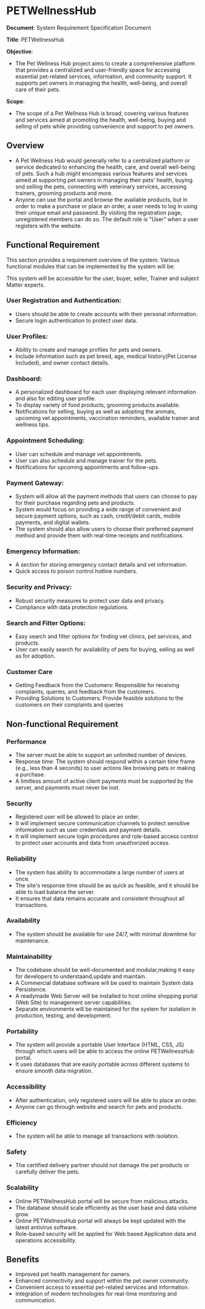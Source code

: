 # PETWellnessHub

**Document**: System Requirement Specification Document

**Title**: PETWellnessHub



**Objective**:
- The Pet Wellness Hub project aims to create a comprehensive platform that provides a centralized and user-friendly space for accessing essential pet-related services, information, and community support. It supports pet owners in managing the health, well-being, and overall care of their pets. 



**Scope**:
- The scope of a Pet Wellness Hub is broad, covering various features and services aimed at promoting the health, well-being, buying and selling of pets while providing convenience and support to pet owners.

## Overview

- A Pet Wellness Hub would generally refer to a centralized platform or service dedicated to enhancing the health, care, and overall well-being of pets. Such a hub might encompass various features and services aimed at supporting pet owners in managing their pets' health, buying snd selling the pets, connecting with veterinary services, accessing trainers, grooming products and more.
- Anyone can use the portal and browse the available products, but in order to make a purchase or place an order, a user needs to log in using their unique email and password. By visiting the registration page, unregistered members can do so. The default role is "User" when a user registers with the website.


## Functional Requirement

This section provides a requirement overview of the system. Various functional modules that can be implemented by the system will be:

This system will be accessible for the user, buyer, seller, Trainer and subject Matter experts.

###	User Registration and Authentication:
- Users should be able to create accounts with their personal information.
- Secure login authentication to protect user data.

###	User Profiles:
- Ability to create and manage profiles for pets and owners.
- Include information such as pet breed, age, medical history(Pet License Included), and owner contact details.

###	Dashboard:
- A personalized dashboard for each user displaying relevant information and also for editing user profile.
- To display variety of food products, grooming products available.
- Notifications for selling, buying as well as adopting the animals, upcoming vet appointments,
  vaccination reminders, available trainer and wellness tips.

###	Appointment Scheduling:
- User can schedule and manage vet appointments.
- User can also schedule and manage trainer for the pets.
- Notifications for upcoming appointments and follow-ups.

###	Payment Gateway:
- System will allow all the payment methods that users can choose to pay for their purchase regarding pets and products.
- System  would focus on providing a wide range of convenient and secure payment options, such as cash, credit/debit cards, mobile payments, and digital wallets.
- The system should also allow users to choose their preferred payment method and provide them with real-time receipts and notifications. 

###	Emergency Information:
- A section for storing emergency contact details and vet information.
- Quick access to poison control hotline numbers.

###	Security and Privacy:
- Robust security measures to protect user data and privacy.
- Compliance with data protection regulations.

###	Search and Filter Options:
- Easy search and filter options for finding vet clinics, pet services, and products.
- User can easily search for availability of pets for buying, selling as well as for adoption.

###	Customer Care
- Getting Feedback from the Customers: Responsible for receiving complaints, queries, and feedback from the customers.
- Providing Solutions to Customers: Provide feasible solutions to the customers on their complaints and queries

## Non-functional Requirement

### Performance

- The server must be able to support an unlimited number of devices.
- Response time: The system should respond within a certain time frame (e.g., less than 4 seconds) to user actions like browsing pets or making a purchase.
- A limitless amount of active client payments must be supported by the server, and payments must never be lost.
  
### Security

- Registered user will be allowed to place an order.
- It will implement secure communication channels to protect sensitive information such as user credentials and payment details.
- It will implement secure login procedures and role-based access control to protect user accounts and data from unauthorized access.

### Reliability

- The system has ability to accommodate a large number of users at once.
- The site's response time should be as quick as feasible, and it should be able to load balance the server.
- It ensures that data remains accurate and consistent throughout all transactions.

### Availability

- The system should be available for use 24/7, with minimal downtime for maintenance.

### Maintainability

- The codebase should be well-documented and modular,making it easy for developers to understaand,update and maintain.
- A Commercial database software will be used to maintain System data Persistence.
- A readymade Web Server will be installed to host online shopping portal (Web Site) to management server capabilities.
- Separate environments will be maintained for the system for isolation in production, testing, and development.

### Portability

- The system will provide a portable User Interface (HTML, CSS, JS) through which users will be able to access the online PETWellnessHub portal.
- It uses databases that are easily portable across different systems to ensure smooth data migration.

### Accessibility

- After authentication, only registered users will be able to place an order.
- Anyone can go through website and search for pets and products.

### Efficiency

- The system will be able to manage all transactions with isolation.

### Safety

- The certified delivery partner should not damage the pet products or carefully deliver the pets.

### Scalability

- Online PETWellnessHub portal will be secure from malicious attacks.
- The database should scale efficiently as the user base and data volume grow.
- Online PETWellnessHub portal will always be kept updated with the latest antivirus software.
- Role-based security will be applied for Web based Application data and operations accessibility.

## Benefits

- Improved pet health management for owners.
- Enhanced connectivity and support within the pet owner community.
- Convenient access to essential pet-related services and information.
- Integration of modern technologies for real-time monitoring and communication.

